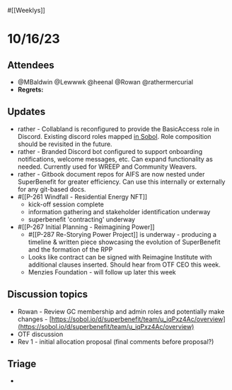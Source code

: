 #[[Weeklys]] 
# 10/16/23
## Attendees
- @MBaldwin @Lewwwk @heenal @Rowan  @rathermercurial 
- **Regrets:** 

## Updates 
- rather - Collabland is reconfigured to provide the BasicAccess role in Discord. Existing discord roles mapped [in Sobol](https://sobol.io/d/superbenefit/team/ML_nC-U8tY/overview). Role composition should be revisited in the future.
- rather - Branded Discord bot configured to support onboarding notifications, welcome messages, etc. Can expand functionality as needed. Currently used for WREEP and Community Weavers.
- rather - Gitbook document repos for AIFS are now nested under SuperBenefit for greater efficiency. Can use this internally or externally for any git-based docs.
- #[[P-261 Windfall - Residential Energy NFT]]
	- kick-off session complete
	- information gathering and stakeholder identification underway
	- superbenefit 'contracting' underway 
- #[[P-267 Initial Planning - Reimagining Power]]
	- #[[P-287 Re-Storying Power Project]] is underway - producing a timeline & written piece showcasing the evolution of SuperBenefit and the formation of the RPP
	- Looks like contract can be signed with Reimagine Institute with additional clauses inserted. Should hear from OTF CEO this week.
	- Menzies Foundation - will follow up later this week

## Discussion topics
- Rowan - Review GC membership and admin roles and potentially make changes - [https://sobol.io/d/superbenefit/team/u_iqPxz4Ac/overview](https://sobol.io/d/superbenefit/team/u_iqPxz4Ac/overview) 
- OTF discussion 
- Rev 1 - initial allocation proposal (final comments before proposal?)

## Triage
- 
